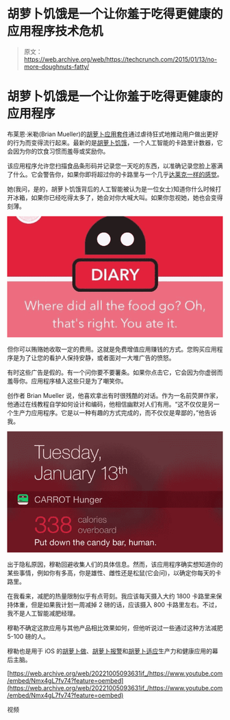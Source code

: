 # 胡萝卜饥饿是一个让你羞于吃得更健康的应用程序技术危机

> 原文：<https://web.archive.org/web/https://techcrunch.com/2015/01/13/no-more-doughnuts-fatty/>

# 胡萝卜饥饿是一个让你羞于吃得更健康的应用程序

布莱恩·米勒(Brian Mueller)的[胡萝卜应用套件](https://web.archive.org/web/20221005093631/http://www.meetcarrot.com/)通过虐待狂式地推动用户做出更好的行为而变得流行起来。最新的是[胡萝卜饥饿](https://web.archive.org/web/20221005093631/https://itunes.apple.com/app/id912570794)，一个人工智能的卡路里计数器，它会因为你的饮食习惯而羞辱或奖励你。

该应用程序允许您扫描食品条形码并记录您一天吃的东西，以准确记录您脸上塞满了什么。它会警告你，如果你即将超过你的卡路里与一个几乎[达莱克一样的感觉](https://web.archive.org/web/20221005093631/http://en.wikipedia.org/wiki/Dalek)。

她(我问，是的，胡萝卜饥饿背后的人工智能被认为是一位女士)知道你什么时候打开冰箱，如果你已经吃得太多了，她会对你大喊大叫。如果你忽视她，她也会变得刻薄。

![unnamed-2](img/0c7f2e29ae990fa2e7014fcd6deec41a.png)

但你可以贿赂她收取一定的费用。这就是免费增值应用赚钱的方式。您购买应用程序是为了让您的看护人保持安静，或者面对一大堆广告的愤怒。

有时这些广告是假的。有一个问你要不要薯条。如果你点击它，它会因为你虚弱而羞辱你。应用程序植入这些只是为了嘲笑你。

创作者 Brian Mueller 说，他喜欢拿出有时很残酷的对话。作为一名前荧屏作家，他通过在线教程自学如何设计和编码，他相信幽默对人们有用。“这不仅仅是另一个生产力应用程序。它是以一种有趣的方式完成的，而不仅仅是卑鄙的，”他告诉我。

![unnamed-1](img/f597d8dbae7046dbe0714d1d7db98f88.png)

出于隐私原因，穆勒回避收集人们的具体信息。然而，该应用程序确实想知道你的某些事情，例如你有多高，你是雄性、雌性还是松鼠(它会问)，以确定你每天的卡路里。

在我看来，减肥的热量限制似乎有点苛刻。我应该每天摄入大约 1800 卡路里来保持体重，但是如果我计划一周减掉 2 磅的话，应该摄入 800 卡路里左右。不过，我不是人工智能减肥经理。

穆勒不确定这款应用与其他产品相比效果如何，但他听说过一些通过这种方法减肥 5-100 磅的人。

穆勒也是用于 iOS 的[胡萝卜做](https://web.archive.org/web/20221005093631/http://www.meetcarrot.com/)、[胡萝卜报警](https://web.archive.org/web/20221005093631/http://www.meetcarrot.com/)和[胡萝卜适应](https://web.archive.org/web/20221005093631/http://www.meetcarrot.com/)生产力和健康应用的幕后主脑。

[https://web.archive.org/web/20221005093631if_/https://www.youtube.com/embed/Nmx4gL7fv74?feature=oembed](https://web.archive.org/web/20221005093631if_/https://www.youtube.com/embed/Nmx4gL7fv74?feature=oembed)

视频